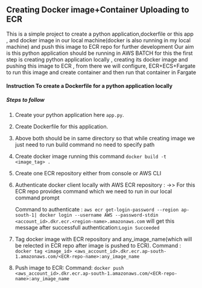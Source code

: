 ## Creating Docker image+Container Uploading to ECR
This is a simple project to create a python application,dockerfile or this app , and docker image in our local machine(docker is also running in my local machine) and push this image to ECR repo for further development 
Our aim is this python application should be running in AWS BATCH for this the first step is creating python application locally , creating its docker image and pushing this image to ECR , from there we will configure, ECR+ECS+Fargate to run this image and create container and then run that container in Fargate

#### Instruction To create a Dockerfile for a python application locally
##### Steps to follow

1. Create your python application here `app.py`.
2. Create Dockerfile for this application.
3. Above both should be in same directory so that while creating image we just need to run build command no need to specify path 
4. Create docker image running this command `docker build -t <image_tag> .`
5. Create one ECR repository either from console or AWS CLI
6. Authenticate docker client locally with AWS ECR repository : ->> For this ECR repo provides command which we need to run in our local command prompt

     Command to authenticate : `aws ecr get-login-password --region ap-south-1| docker login --username AWS --password-stdin <account_id>.dkr.ecr.<region-name>.amazonaws.com`
     will get this message after successfull authentication:`Login Succeeded`
7. Tag docker image with ECR repository and any_image_name(which will be relected in ECR repo after image is pushed to ECR).
     Command : `docker tag <image_id> <aws_account_id>.dkr.ecr.ap-south-1.amazonaws.com/<ECR-repo-name>:any_image_name`
8. Push image to ECR:
     Command: `docker push <aws_account_id>.dkr.ecr.ap-south-1.amazonaws.com/<ECR-repo-name>:any_image_name` 